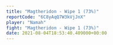 ```yaml
---
title: "Magtheridon - Wipe 1 (73%)"
reportCode: "6C8yAqQ7W3kVjJnX"
player: "Namah"
fight: "Magtheridon - Wipe 1 (73%)"
date: 2021-08-04T18:53:40.409000+00:00
---
```

